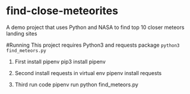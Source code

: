 # find-close-meteorites
A demo project that uses Python and NASA to find top 10 closer meteors landing sites

#Running
This project requires Python3 and requests package
`python3 find_meteors.py`

1. First install pipenv
  pip3 install pipenv

2. Second install requests in virtual env
  pipenv install requests

3. Third run code
  pipenv run python find_meteors.py
